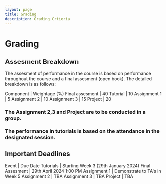 ```yaml
---
layout: page
title: Grading
description: Grading Crtieria
---
```


# Grading


## Assesment Breakdown

The assesment of performance in the course is based on performance throughout the course and  a final assesment (open book). The detailed breakdown is as follows:

Component |  Weightage (%) 
Final assesment |  40
Tutorial |  10
Assignment 1 | 5
Assignment 2 | 10
Assignment 3 | 15
Project | 20

### The Assignment 2,3 and Project are to be conducted in a group.  

### The performance in tutorials is based on the attendance in the designated session. 

## Important Deadlines

Event |  Due Date
Tutorials | Starting Week 3 (29th January 2024)
Final Assesment |  29th April 2024 1:00 PM 
Assignment 1 | Demonstrate to TA's in Week 5
Assignment 2 | TBA
Assignment 3 | TBA
Project | TBA







